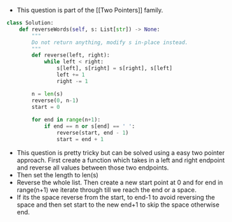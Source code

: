 - This question is part of the [[Two Pointers]] family. 

```python
class Solution:
	def reverseWords(self, s: List[str]) -> None:
		"""
		Do not return anything, modify s in-place instead.
		"""
		def reverse(left, right):
			while left < right:
				s[left], s[right] = s[right], s[left]
				left += 1
				right -= 1

		n = len(s)
		reverse(0, n-1)
		start = 0
		
		for end in range(n+1):
			if end == n or s[end] == ' ':
				reverse(start, end - 1)
				start = end + 1
```

- This question is pretty tricky but can be solved using a easy two pointer approach. First create a function which takes in a left and right endpoint and reverse all values between those two endpoints. 
- Then set the length to len(s)
- Reverse the whole list. Then create a new start point at 0 and for end in range(n+1) we iterate through till we reach the end or a space. 
- If its the space reverse from the start, to end-1 to avoid reversing the space and then set start to the new end+1 to skip the space otherwise end. 